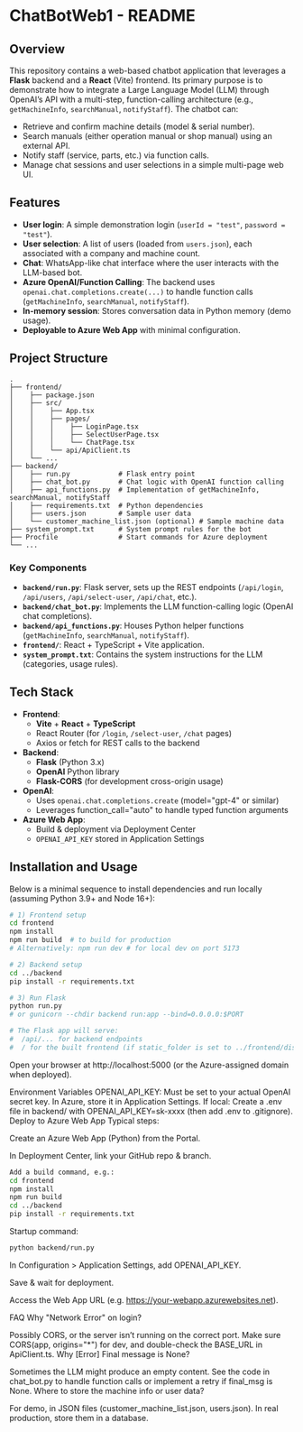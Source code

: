 # ChatBotWeb1 - README

## Overview

This repository contains a web-based chatbot application that leverages a **Flask** backend and a **React** (Vite) frontend. Its primary purpose is to demonstrate how to integrate a Large Language Model (LLM) through OpenAI’s API with a multi-step, function-calling architecture (e.g., `getMachineInfo`, `searchManual`, `notifyStaff`). The chatbot can:

- Retrieve and confirm machine details (model & serial number).
- Search manuals (either operation manual or shop manual) using an external API.
- Notify staff (service, parts, etc.) via function calls.
- Manage chat sessions and user selections in a simple multi-page web UI.

## Features

- **User login**: A simple demonstration login (`userId = "test"`, `password = "test"`).
- **User selection**: A list of users (loaded from `users.json`), each associated with a company and machine count.
- **Chat**: WhatsApp-like chat interface where the user interacts with the LLM-based bot.
- **Azure OpenAI/Function Calling**: The backend uses `openai.chat.completions.create(...)` to handle function calls (`getMachineInfo`, `searchManual`, `notifyStaff`).
- **In-memory session**: Stores conversation data in Python memory (demo usage).
- **Deployable to Azure Web App** with minimal configuration.

## Project Structure

```plaintext
.
├── frontend/
│    ├── package.json
│    ├── src/
│    │    ├── App.tsx
│    │    ├── pages/
│    │    │    ├── LoginPage.tsx
│    │    │    ├── SelectUserPage.tsx
│    │    │    └── ChatPage.tsx
│    │    └── api/ApiClient.ts
│    └── ...
├── backend/
│    ├── run.py            # Flask entry point
│    ├── chat_bot.py       # Chat logic with OpenAI function calling
│    ├── api_functions.py  # Implementation of getMachineInfo, searchManual, notifyStaff
│    ├── requirements.txt  # Python dependencies
│    ├── users.json        # Sample user data
│    └── customer_machine_list.json (optional) # Sample machine data
├── system_prompt.txt      # System prompt rules for the bot
├── Procfile               # Start commands for Azure deployment
└── ...
```

### Key Components

- **`backend/run.py`**: Flask server, sets up the REST endpoints (`/api/login`, `/api/users`, `/api/select-user`, `/api/chat`, etc.).  
- **`backend/chat_bot.py`**: Implements the LLM function-calling logic (OpenAI chat completions).  
- **`backend/api_functions.py`**: Houses Python helper functions (`getMachineInfo`, `searchManual`, `notifyStaff`).  
- **`frontend/`**: React + TypeScript + Vite application.  
- **`system_prompt.txt`**: Contains the system instructions for the LLM (categories, usage rules).

## Tech Stack

- **Frontend**:
  - **Vite** + **React** + **TypeScript**
  - React Router (for `/login`, `/select-user`, `/chat` pages)
  - Axios or fetch for REST calls to the backend
- **Backend**:
  - **Flask** (Python 3.x)
  - **OpenAI** Python library
  - **Flask-CORS** (for development cross-origin usage)
- **OpenAI**:
  - Uses `openai.chat.completions.create` (model="gpt-4" or similar)
  - Leverages function_call="auto" to handle typed function arguments
- **Azure Web App**:
  - Build & deployment via Deployment Center
  - `OPENAI_API_KEY` stored in Application Settings

## Installation and Usage

Below is a minimal sequence to install dependencies and run locally (assuming Python 3.9+ and Node 16+):

```bash
# 1) Frontend setup
cd frontend
npm install
npm run build  # to build for production
# Alternatively: npm run dev # for local dev on port 5173

# 2) Backend setup
cd ../backend
pip install -r requirements.txt

# 3) Run Flask
python run.py
# or gunicorn --chdir backend run:app --bind=0.0.0.0:$PORT

# The Flask app will serve:
#  /api/... for backend endpoints
#  / for the built frontend (if static_folder is set to ../frontend/dist)
```

Open your browser at http://localhost:5000 (or the Azure-assigned domain when deployed).

Environment Variables
OPENAI_API_KEY: Must be set to your actual OpenAI secret key. In Azure, store it in Application Settings.
If local: Create a .env file in backend/ with OPENAI_API_KEY=sk-xxxx (then add .env to .gitignore).
Deploy to Azure Web App
Typical steps:

Create an Azure Web App (Python) from the Portal.

In Deployment Center, link your GitHub repo & branch.

```bash
Add a build command, e.g.:
cd frontend
npm install
npm run build
cd ../backend
pip install -r requirements.txt
```

Startup command:

```bash
python backend/run.py
```

In Configuration > Application Settings, add OPENAI_API_KEY.

Save & wait for deployment.

Access the Web App URL (e.g. https://your-webapp.azurewebsites.net).

FAQ
Why "Network Error" on login?

Possibly CORS, or the server isn’t running on the correct port. Make sure CORS(app, origins="*") for dev, and double-check the BASE_URL in ApiClient.ts.
Why [Error] Final message is None?

Sometimes the LLM might produce an empty content. See the code in chat_bot.py to handle function calls or implement a retry if final_msg is None.
Where to store the machine info or user data?

For demo, in JSON files (customer_machine_list.json, users.json). In real production, store them in a database.
